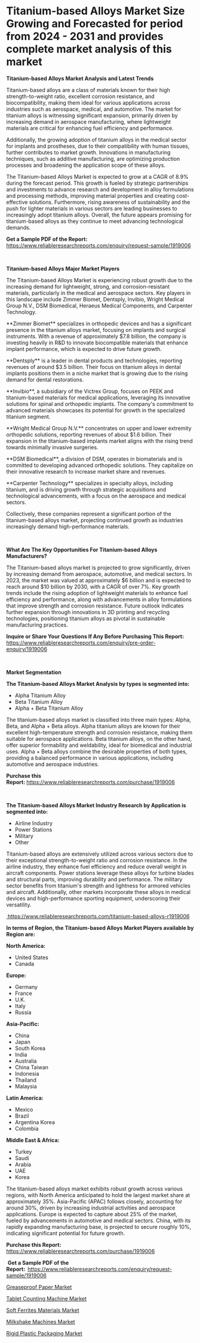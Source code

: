<p><h1>Titanium-based Alloys Market Size Growing and Forecasted for period from 2024 - 2031 and provides complete market analysis of this market</h1></p><p><strong>Titanium-based Alloys Market Analysis and Latest Trends</strong></p>
<p><p>Titanium-based alloys are a class of materials known for their high strength-to-weight ratio, excellent corrosion resistance, and biocompatibility, making them ideal for various applications across industries such as aerospace, medical, and automotive. The market for titanium alloys is witnessing significant expansion, primarily driven by increasing demand in aerospace manufacturing, where lightweight materials are critical for enhancing fuel efficiency and performance. </p><p>Additionally, the growing adoption of titanium alloys in the medical sector for implants and prostheses, due to their compatibility with human tissues, further contributes to market growth. Innovations in manufacturing techniques, such as additive manufacturing, are optimizing production processes and broadening the application scope of these alloys.</p><p>The Titanium-based Alloys Market is expected to grow at a CAGR of 8.9% during the forecast period. This growth is fueled by strategic partnerships and investments to advance research and development in alloy formulations and processing methods, improving material properties and creating cost-effective solutions. Furthermore, rising awareness of sustainability and the push for lighter materials in various sectors are leading businesses to increasingly adopt titanium alloys. Overall, the future appears promising for titanium-based alloys as they continue to meet advancing technological demands.</p></p>
<p><strong>Get a Sample PDF of the Report:&nbsp;</strong> <a href="https://www.reliableresearchreports.com/enquiry/request-sample/1919006?utm_campaign=32&utm_medium=2&utm_source=Github&utm_content=ia&utm_term=24102024&utm_id=titanium-based-alloys">https://www.reliableresearchreports.com/enquiry/request-sample/1919006</a></p>
<p>&nbsp;</p>
<p><strong>Titanium-based Alloys Major Market Players</strong></p>
<p><p>The Titanium-based Alloys Market is experiencing robust growth due to the increasing demand for lightweight, strong, and corrosion-resistant materials, particularly in the medical and aerospace sectors. Key players in this landscape include Zimmer Biomet, Dentsply, Invibio, Wright Medical Group N.V., DSM Biomedical, Heraeus Medical Components, and Carpenter Technology.</p><p>**Zimmer Biomet** specializes in orthopedic devices and has a significant presence in the titanium alloys market, focusing on implants and surgical instruments. With a revenue of approximately $7.8 billion, the company is investing heavily in R&D to innovate biocompatible materials that enhance implant performance, which is expected to drive future growth.</p><p>**Dentsply** is a leader in dental products and technologies, reporting revenues of around $3.5 billion. Their focus on titanium alloys in dental implants positions them in a niche market that is growing due to the rising demand for dental restorations.</p><p>**Invibio**, a subsidiary of the Victrex Group, focuses on PEEK and titanium-based materials for medical applications, leveraging its innovative solutions for spinal and orthopedic implants. The company's commitment to advanced materials showcases its potential for growth in the specialized titanium segment.</p><p>**Wright Medical Group N.V.** concentrates on upper and lower extremity orthopedic solutions, reporting revenues of about $1.6 billion. Their expansion in the titanium-based implants market aligns with the rising trend towards minimally invasive surgeries.</p><p>**DSM Biomedical**, a division of DSM, operates in biomaterials and is committed to developing advanced orthopedic solutions. They capitalize on their innovative research to increase market share and revenues.</p><p>**Carpenter Technology** specializes in specialty alloys, including titanium, and is driving growth through strategic acquisitions and technological advancements, with a focus on the aerospace and medical sectors.</p><p>Collectively, these companies represent a significant portion of the titanium-based alloys market, projecting continued growth as industries increasingly demand high-performance materials.</p></p>
<p>&nbsp;</p>
<p><strong>What Are The Key Opportunities For Titanium-based Alloys Manufacturers?</strong></p>
<p><p>The Titanium-based alloys market is projected to grow significantly, driven by increasing demand from aerospace, automotive, and medical sectors. In 2023, the market was valued at approximately $6 billion and is expected to reach around $10 billion by 2030, with a CAGR of over 7%. Key growth trends include the rising adoption of lightweight materials to enhance fuel efficiency and performance, along with advancements in alloy formulations that improve strength and corrosion resistance. Future outlook indicates further expansion through innovations in 3D printing and recycling technologies, positioning titanium alloys as pivotal in sustainable manufacturing practices.</p></p>
<p><strong>Inquire or Share Your Questions If Any Before Purchasing This Report:</strong> <a href="https://www.reliableresearchreports.com/enquiry/pre-order-enquiry/1919006?utm_campaign=32&utm_medium=2&utm_source=Github&utm_content=ia&utm_term=24102024&utm_id=titanium-based-alloys">https://www.reliableresearchreports.com/enquiry/pre-order-enquiry/1919006</a></p>
<p>&nbsp;</p>
<p><strong>Market Segmentation</strong></p>
<p><strong>The Titanium-based Alloys Market Analysis by types is segmented into:</strong></p>
<p><ul><li>Alpha Titanium Alloy</li><li>Beta Titanium Alloy</li><li>Alpha + Beta Titanium Alloy</li></ul></p>
<p><p>The titanium-based alloys market is classified into three main types: Alpha, Beta, and Alpha + Beta alloys. Alpha titanium alloys are known for their excellent high-temperature strength and corrosion resistance, making them suitable for aerospace applications. Beta titanium alloys, on the other hand, offer superior formability and weldability, ideal for biomedical and industrial uses. Alpha + Beta alloys combine the desirable properties of both types, providing a balanced performance in various applications, including automotive and aerospace industries.</p></p>
<p><strong>Purchase this Report:&nbsp;</strong><a href="https://www.reliableresearchreports.com/purchase/1919006?utm_campaign=32&utm_medium=2&utm_source=Github&utm_content=ia&utm_term=24102024&utm_id=titanium-based-alloys">https://www.reliableresearchreports.com/purchase/1919006</a></p>
<p>&nbsp;</p>
<p><strong>The Titanium-based Alloys Market Industry Research by Application is segmented into:</strong></p>
<p><ul><li>Airline Industry</li><li>Power Stations</li><li>Military</li><li>Other</li></ul></p>
<p><p>Titanium-based alloys are extensively utilized across various sectors due to their exceptional strength-to-weight ratio and corrosion resistance. In the airline industry, they enhance fuel efficiency and reduce overall weight in aircraft components. Power stations leverage these alloys for turbine blades and structural parts, improving durability and performance. The military sector benefits from titanium's strength and lightness for armored vehicles and aircraft. Additionally, other markets incorporate these alloys in medical devices and high-performance sporting equipment, underscoring their versatility.</p></p>
<p><a href="https://www.reliableresearchreports.com/titanium-based-alloys-r1919006?utm_campaign=32&utm_medium=2&utm_source=Github&utm_content=ia&utm_term=24102024&utm_id=titanium-based-alloys">&nbsp;https://www.reliableresearchreports.com/titanium-based-alloys-r1919006</a></p>
<p><strong>In terms of Region, the Titanium-based Alloys Market Players available by Region are:</strong></p>
<p>
    <p> <strong> North America: </strong>
        <ul>
            <li>United States</li>
            <li>Canada</li>
        </ul>
        </p> 
    <p> <strong> Europe: </strong>
        <ul>
            <li>Germany</li>
            <li>France</li>
            <li>U.K.</li>
            <li>Italy</li>
            <li>Russia</li>
        </ul>
        </p> 
    <p> <strong> Asia-Pacific: </strong>
        <ul>
            <li>China</li>
            <li>Japan</li>
            <li>South Korea</li>
            <li>India</li>
            <li>Australia</li>
            <li>China Taiwan</li>
            <li>Indonesia</li>
            <li>Thailand</li>
            <li>Malaysia</li>
        </ul>
        </p> 
    <p> <strong> Latin America: </strong>
        <ul>
            <li>Mexico</li>
            <li>Brazil</li>
            <li>Argentina Korea</li>
            <li>Colombia</li>
        </ul>
        </p> 
    <p> <strong> Middle East & Africa: </strong>
        <ul>
            <li>Turkey</li>
            <li>Saudi</li>
            <li>Arabia</li>
            <li>UAE</li>
            <li>Korea</li>
        </ul>
    </p>
    </p>
<p><p>The titanium-based alloys market exhibits robust growth across various regions, with North America anticipated to hold the largest market share at approximately 35%. Asia-Pacific (APAC) follows closely, accounting for around 30%, driven by increasing industrial activities and aerospace applications. Europe is expected to capture about 25% of the market, fueled by advancements in automotive and medical sectors. China, with its rapidly expanding manufacturing base, is projected to secure roughly 10%, indicating significant potential for future growth.</p></p>
<p><strong>Purchase this Report: </strong><a href="https://www.reliableresearchreports.com/purchase/1919006?utm_campaign=32&utm_medium=2&utm_source=Github&utm_content=ia&utm_term=24102024&utm_id=titanium-based-alloys">https://www.reliableresearchreports.com/purchase/1919006</a></p>
<p>&nbsp;<strong>Get a Sample PDF of the Report:&nbsp;&nbsp;</strong><a href="https://www.reliableresearchreports.com/enquiry/request-sample/1919006?utm_campaign=32&utm_medium=2&utm_source=Github&utm_content=ia&utm_term=24102024&utm_id=titanium-based-alloys">https://www.reliableresearchreports.com/enquiry/request-sample/1919006</a></p>
<p><strong></strong></p>
<p><p><a href="https://www.linkedin.com/pulse/greaseproof-paper-landscape-product-spectrum-market-trajectories-ds2ke?utm_campaign=32&utm_medium=2&utm_source=Github&utm_content=ia&utm_term=24102024&utm_id=titanium-based-alloys">Greaseproof Paper Market</a></p><p><a href="https://issuu.com/reportprime-2/docs/tablet-counting-machine-market-size_27cf683c53948c?utm_campaign=32&utm_medium=2&utm_source=Github&utm_content=ia&utm_term=24102024&utm_id=titanium-based-alloys">Tablet Counting Machine Market</a></p><p><a href="https://github.com/fendtankandh/Market-Research-Report-List-1/blob/main/soft-ferrites-materials-market.md?utm_campaign=32&utm_medium=2&utm_source=Github&utm_content=ia&utm_term=24102024&utm_id=titanium-based-alloys">Soft Ferrites Materials Market</a></p><p><a href="https://issuu.com/reportprime-2/docs/milkshake-machines-market-size-2030_429a3d159b061f?utm_campaign=32&utm_medium=2&utm_source=Github&utm_content=ia&utm_term=24102024&utm_id=titanium-based-alloys">Milkshake Machines Market</a></p><p><a href="https://www.linkedin.com/pulse/insights-rigid-plastic-packaging-market-size-which-expanding-lut5e?utm_campaign=32&utm_medium=2&utm_source=Github&utm_content=ia&utm_term=24102024&utm_id=titanium-based-alloys">Rigid Plastic Packaging Market</a></p></p>